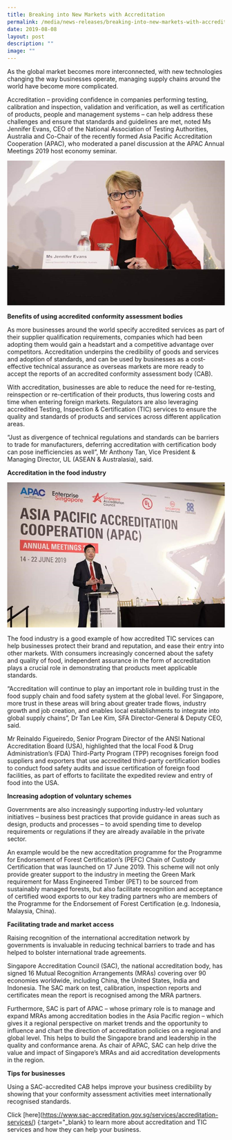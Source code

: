 ```yaml
---
title: Breaking into New Markets with Accreditation
permalink: /media/news-releases/breaking-into-new-markets-with-accreditation/
date: 2019-08-08
layout: post
description: ""
image: ""
---
```

As the global market becomes more interconnected, with new technologies changing the way businesses operate, managing supply chains around the world have become more complicated. 
 
Accreditation – providing confidence in companies performing testing, calibration and inspection, validation and verification, as well as certification of products, people and management systems – can help address these challenges and ensure that standards and guidelines are met, noted Ms Jennifer Evans, CEO of the National Association of Testing Authorities, Australia and Co-Chair of the recently formed Asia Pacific Accreditation Cooperation (APAC), who moderated a panel discussion at the APAC Annual Meetings 2019 host economy seminar.   

![Jennifer Evans](/images/press-release/photos/JenniferEvans.jpg)

**Benefits of using accredited conformity assessment bodies**
 
As more businesses around the world specify accredited services as part of their supplier qualification requirements, companies which had been adopting them would gain a headstart and a competitive advantage over competitors. Accreditation underpins the credibility of goods and services and adoption of standards, and can be used by businesses as a cost-effective technical assurance as overseas markets are more ready to accept the reports of an accredited conformity assessment body (CAB).
 
With accreditation, businesses are able to reduce the need for re-testing, reinspection or re-certification of their products, thus lowering costs and time when entering foreign markets. Regulators are also leveraging accredited Testing, Inspection & Certification (TIC) services to ensure the quality and standards of products and services across different application areas.
 
“Just as divergence of technical regulations and standards can be barriers to trade for manufacturers, deferring accreditation with certification body can pose inefficiencies as well”, Mr Anthony Tan, Vice President & Managing Director, UL (ASEAN & Australasia), said.

**Accreditation in the food industry**

![Food Industry](/images/press-release/photos/foodindustry.jpg) 

The food industry is a good example of how accredited TIC services can help businesses protect their brand and reputation, and ease their entry into other markets. With consumers increasingly concerned about the safety and quality of food, independent assurance in the form of accreditation plays a crucial role in demonstrating that products meet applicable standards.
 
“Accreditation will continue to play an important role in building trust in the food supply chain and food safety system at the global level. For Singapore, more trust in these areas will bring about greater trade flows, industry growth and job creation, and enables local establishments to integrate into global supply chains”, Dr Tan Lee Kim, SFA Director-General & Deputy CEO, said.
 
Mr Reinaldo Figueiredo, Senior Program Director of the ANSI National Accreditation Board (USA), highlighted that the local Food & Drug Administration’s (FDA) Third-Party Program (TPP) recognises foreign food suppliers and exporters that use accredited third-party certification bodies to conduct food safety audits and issue certification of foreign food facilities, as part of efforts to facilitate the expedited review and entry of food into the USA.
 
**Increasing adoption of voluntary schemes**
 
Governments are also increasingly supporting industry-led voluntary initiatives – business best practices that provide guidance in areas such as design, products and processes – to avoid spending time to develop requirements or regulations if they are already available in the private sector.
 
An example would be the new accreditation programme for the Programme for Endorsement of Forest Certification’s (PEFC) Chain of Custody Certification that was launched on 17 June 2019. This scheme will not only provide greater support to the industry in meeting the Green Mark requirement for Mass Engineered Timber (PET) to be sourced from sustainably managed forests, but also facilitate recognition and acceptance of certified wood exports to our key trading partners who are members of the Programme for the Endorsement of Forest Certification (e.g. Indonesia, Malaysia, China).    
 
**Facilitating trade and market access**
 
Raising recognition of the international accreditation network by governments is invaluable in reducing technical barriers to trade and has helped to bolster international trade agreements.
 
Singapore Accreditation Council (SAC), the national accreditation body, has signed 16 Mutual Recognition Arrangements (MRAs) covering over 90 economies worldwide, including China, the United States, India and Indonesia. The SAC mark on test, calibration, inspection reports and certificates mean the report is recognised among the MRA partners.
 
Furthermore, SAC is part of APAC – whose primary role is to manage and expand MRAs among accreditation bodies in the Asia Pacific region – which gives it a regional perspective on market trends and the opportunity to influence and chart the direction of accreditation policies on a regional and global level. This helps to build the Singapore brand and leadership in the quality and conformance arena. As chair of APAC, SAC can help drive the value and impact of Singapore’s MRAs and aid accreditation developments in the region.
 
**Tips for businesses**
 
Using a SAC-accredited CAB helps improve your business credibility by showing that your conformity assessment activities meet internationally recognised standards.
 
 Click \[here\](https://www.sac-accreditation.gov.sg/services/accreditation-services/)
{:target="\_blank} to learn more about accreditation and TIC services and how they can help your business.
 
